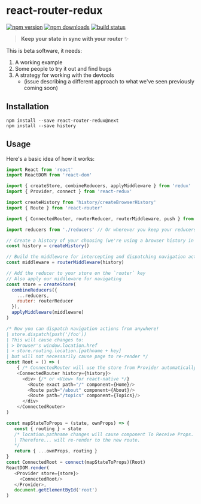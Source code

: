 # react-router-redux

[![npm version](https://img.shields.io/npm/v/react-router-redux.svg?style=flat-square)](https://www.npmjs.com/package/react-router-redux) [![npm downloads](https://img.shields.io/npm/dm/react-router-redux.svg?style=flat-square)](https://www.npmjs.com/package/react-router-redux) [![build status](https://img.shields.io/travis/reactjs/react-router-redux/master.svg?style=flat-square)](https://travis-ci.org/reactjs/react-router-redux)

> **Keep your state in sync with your router** :sparkles:

This is beta software, it needs:

1. A working example
2. Some people to try it out and find bugs
3. A strategy for working with the devtools
   - (issue describing a different approach to what we've seen previously coming soon)

## Installation

```
npm install --save react-router-redux@next
npm install --save history
```

## Usage

Here's a basic idea of how it works:

```js
import React from 'react'
import ReactDOM from 'react-dom'

import { createStore, combineReducers, applyMiddleware } from 'redux'
import { Provider, connect } from 'react-redux'

import createHistory from 'history/createBrowserHistory'
import { Route } from 'react-router'

import { ConnectedRouter, routerReducer, routerMiddleware, push } from 'react-router-redux'

import reducers from './reducers' // Or wherever you keep your reducers

// Create a history of your choosing (we're using a browser history in this case)
const history = createHistory()

// Build the middleware for intercepting and dispatching navigation actions
const middleware = routerMiddleware(history)

// Add the reducer to your store on the `router` key
// Also apply our middleware for navigating
const store = createStore(
  combineReducers({
    ...reducers,
    router: routerReducer
  }),
  applyMiddleware(middleware)
)

/* Now you can dispatch navigation actions from anywhere!
| store.dispatch(push('/foo'))
| This will cause changes to:
| > browser's window.location.href
| > store.routing.location.[pathname + key]
| but will not necessarily cause page to re-render */
const Root = () => (
    { /* ConnectedRouter will use the store from Provider automatically */ }
    <ConnectedRouter history={history}>
      <div> {/* or <View> for react-native */}
        <Route exact path="/" component={Home}/>
        <Route path="/about" component={About}/>
        <Route path="/topics" component={Topics}/>
      </div>
    </ConnectedRouter>
)

const mapStateToProps = (state, ownProps) => {
   const { routing } = state
   /* location.pathname changes will cause component To Receive Props.
   | Therefore... will re-render to the new route.
   */
   return { ...ownProps, routing }
}
const ConnectedRoot = connect(mapStateToProps)(Root)
ReactDOM.render(
   <Provider store={store}>
     <ConnectedRoot/>
   </Provider>,
   document.getElementById('root')
)
```
